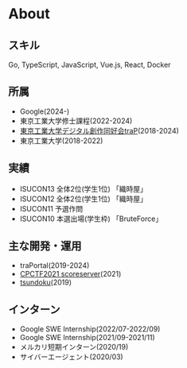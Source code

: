 <script setup>
import ProfileCard from './.vitepress/theme/components/ProfileCard.vue'
</script>

# About

<ProfileCard />

## スキル
Go, TypeScript, JavaScript, Vue.js, React, Docker

## 所属
- Google(2024-)
- 東京工業大学修士課程(2022-2024)
- [東京工業大学デジタル創作同好会traP](https://trap.jp)(2018-2024)
- 東京工業大学(2018-2022)

## 実績
- ISUCON13 全体2位(学生1位) 「織時屋」
- ISUCON12 全体2位(学生1位) 「織時屋」
- ISUCON11 予選作問
- ISUCON10 本選出場(学生枠) 「BruteForce」

## 主な開発・運用
- traPortal(2019-2024)
- [CPCTF2021 scoreserver](https://trap.jp/post/1308/)(2021)
- [tsundoku](https://github.com/unipota/tsundoku)(2019)

## インターン
- Google SWE Internship(2022/07-2022/09)
- Google SWE Internship(2021/09-2021/11)
- メルカリ短期インターン(2020/19)
- サイバーエージェント(2020/03)
